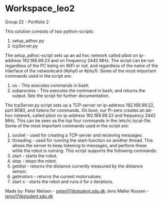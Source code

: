 # Workspace_leo2

Group 22 - Portfolio 2

This solution consists of two python-scripts:
1. setup_adhoc.py
2. tcpServer.py

The setup_adhoc-script sets up an ad hoc network called pibot on ip-address 192.168.99.23 and on frequency 2442 MHz.
The script can be run regardless of the PC being on WiFi or not, and regardless of the name of the interface of the networkcard (#phy0 or #phy1). 
Some of the most important commands used in the script are:
  1. os - This executes commands in bash.
  2. subprocess - This executes the command in bash, and returns the output.
See the script for further documentation.

The tcpServer.py script sets up a TCP-server on ip-address 192.168.99.22, port 8080, and listens for commands. 
On boot, our Pi-zero creates an ad-hoc network, called pibot on ip-address 192.168.99.22 and frequency 2442 MHz. This can be seen as the top four commands in the /etc/rc.local-file.
Some of the most important commands used in the script are:
  1. socket - used for creating a TCP-server and recieving messages.
  2. threading - used for running the start-function on another thread. This allows the server to keep listening to messages, and perform these while the robot is running.
This script supports the following commands:
  1. start - starts the robot.
  2. stop - stops the robot.
  3. getdist - returns the distance currently measured by the distance sensor.
  4. getmotors - returns the current motorvalues.
  5. start x - starts the robot and runs it for x iterations.
  
  Made by:
  Peter Nielsen - peten17@student.sdu.dk
  Jens Møller Rossen - jeros17@student.sdu.dk
